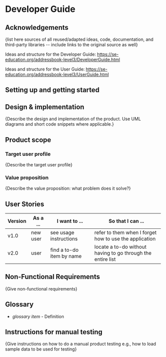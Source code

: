 # Developer Guide

## Acknowledgements

{list here sources of all reused/adapted ideas, code, documentation, and third-party libraries -- include links to the original source as well}

Ideas and structure for the Developer Guide: https://se-education.org/addressbook-level3/DeveloperGuide.html

Ideas and structure for the User Guide: https://se-education.org/addressbook-level3/UserGuide.html

## Setting up and getting started

## Design & implementation

{Describe the design and implementation of the product. Use UML diagrams and short code snippets where applicable.}


## Product scope
### Target user profile

{Describe the target user profile}

### Value proposition

{Describe the value proposition: what problem does it solve?}

## User Stories

|Version| As a ... | I want to ... | So that I can ...|
|--------|----------|---------------|------------------|
|v1.0|new user|see usage instructions|refer to them when I forget how to use the application|
|v2.0|user|find a to-do item by name|locate a to-do without having to go through the entire list|

## Non-Functional Requirements

{Give non-functional requirements}

## Glossary

* *glossary item* - Definition

## Instructions for manual testing

{Give instructions on how to do a manual product testing e.g., how to load sample data to be used for testing}
